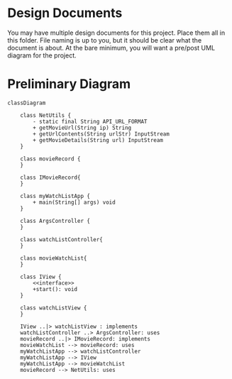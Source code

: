 # Design Documents

You may have multiple design documents for this project. Place them all in this folder. File naming is up to you, but it should be clear what the document is about. At the bare minimum, you will want a pre/post UML diagram for the project. 


# Preliminary Diagram

```mermaid
classDiagram

    class NetUtils {
        - static final String API_URL_FORMAT
        + getMovieUrl(String ip) String
        + getUrlContents(String urlStr) InputStream
        + getMovieDetails(String url) InputStream
    }

    class movieRecord {
    }

    class IMovieRecord{
    }

    class myWatchListApp {
        + main(String[] args) void
    }

    class ArgsController {
    }

    class watchListController{
    }

    class movieWatchList{
    }

    class IView {
        <<interface>>
        +start(): void
    }

    class watchListView {
    }

    IView ..|> watchListView : implements
    watchListController ..> ArgsController: uses
    movieRecord ..|> IMovieRecord: implements
    movieWatchList --> movieRecord: uses
    myWatchListApp --> watchListController
    myWatchListApp --> IView
    myWatchListApp --> movieWatchList
    movieRecord --> NetUtils: uses

```